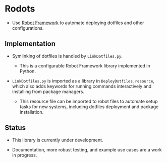 # Rodots

- Use [Robot Framework](http://robotframework.org) to automate deploying dotfiles and other configurations.

## Implementation

- Symlinking of dotfiles is handled by `LinkDotfiles.py`.
    - This is a configurable Robot Framework library implemented in Python.

- `LinkDotfiles.py` is imported as a library in `DeployDotfiles.resource`, which also adds keywords for running commands interactively and installing from package managers.
    - This resource file can be imported to robot files to automate setup tasks for new systems, including dotfiles deployment and package installation.

## Status

- This library is currently under development.

- Documentation, more robust testing, and example use cases are a work in progress.
